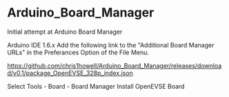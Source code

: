 # Arduino_Board_Manager
Initial attempt at Arduino Board Manager

Arduino IDE 1.6.x
Add the following link to the "Additional Board Manager URLs" in the Preferances Option of the File Menu.  

https://github.com/chris1howell/Arduino_Board_Manager/releases/download/v0.1/package_OpenEVSE_328p_index.json

Select Tools - Board - Board Manager
Install OpenEVSE Board
